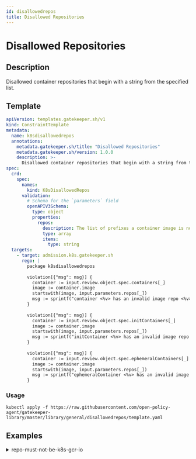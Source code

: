 ```yaml
---
id: disallowedrepos
title: Disallowed Repositories
---
```


# Disallowed Repositories

## Description
Disallowed container repositories that begin with a string from the specified list.

## Template
```yaml
apiVersion: templates.gatekeeper.sh/v1
kind: ConstraintTemplate
metadata:
  name: k8sdisallowedrepos
  annotations:
    metadata.gatekeeper.sh/title: "Disallowed Repositories"
    metadata.gatekeeper.sh/version: 1.0.0
    description: >-
      Disallowed container repositories that begin with a string from the specified list.
spec:
  crd:
    spec:
      names:
        kind: K8sDisallowedRepos
      validation:
        # Schema for the `parameters` field
        openAPIV3Schema:
          type: object
          properties:
            repos:
              description: The list of prefixes a container image is not allowed to have.
              type: array
              items:
                type: string
  targets:
    - target: admission.k8s.gatekeeper.sh
      rego: |
        package k8sdisallowedrepos
        
        violation[{"msg": msg}] {
          container := input.review.object.spec.containers[_]
          image := container.image
          startswith(image, input.parameters.repos[_])
          msg := sprintf("container <%v> has an invalid image repo <%v>, disallowed repos are %v", [container.name, container.image, input.parameters.repos])
        }
        
        violation[{"msg": msg}] {
          container := input.review.object.spec.initContainers[_]
          image := container.image
          startswith(image, input.parameters.repos[_])
          msg := sprintf("initContainer <%v> has an invalid image repo <%v>, disallowed repos are %v", [container.name, container.image, input.parameters.repos])
        }
        
        violation[{"msg": msg}] {
          container := input.review.object.spec.ephemeralContainers[_]
          image := container.image
          startswith(image, input.parameters.repos[_])
          msg := sprintf("ephemeralContainer <%v> has an invalid image repo <%v>, disallowed repos are %v", [container.name, container.image, input.parameters.repos])
        }

```

### Usage
```shell
kubectl apply -f https://raw.githubusercontent.com/open-policy-agent/gatekeeper-library/master/library/general/disallowedrepos/template.yaml
```
## Examples
<details>
<summary>repo-must-not-be-k8s-gcr-io</summary><blockquote>

<details>
<summary>constraint</summary>

```yaml
apiVersion: constraints.gatekeeper.sh/v1beta1
kind: K8sDisallowedRepos
metadata:
  name: repo-must-not-be-k8s-gcr-io
spec:
  match:
    kinds:
      - apiGroups: [""]
        kinds: ["Pod"]
  parameters:
    repos:
      - "k8s.gcr.io/"

```

Usage

```shell
kubectl apply -f https://raw.githubusercontent.com/open-policy-agent/gatekeeper-library/master/library/general/disallowedrepos/samples/repo-must-not-be-k8s-gcr-io/constraint.yaml
```

</details>

<details>
<summary>example-allowed</summary>

```yaml
apiVersion: v1
kind: Pod
metadata:
  name: kustomize-allowed
spec:
  containers:
    - name: kustomize
      image: registry.k8s.io/kustomize/kustomize:v3.8.9

```

Usage

```shell
kubectl apply -f https://raw.githubusercontent.com/open-policy-agent/gatekeeper-library/master/library/general/disallowedrepos/samples/repo-must-not-be-k8s-gcr-io/example_allowed.yaml
```

</details>
<details>
<summary>container-disallowed</summary>

```yaml
apiVersion: v1
kind: Pod
metadata:
  name: kustomize-disallowed
spec:
  containers:
    - name: kustomize
      image: k8s.gcr.io/kustomize/kustomize:v3.8.9


```

Usage

```shell
kubectl apply -f https://raw.githubusercontent.com/open-policy-agent/gatekeeper-library/master/library/general/disallowedrepos/samples/repo-must-not-be-k8s-gcr-io/example_disallowed_container.yaml
```

</details>
<details>
<summary>initcontainer-disallowed</summary>

```yaml
apiVersion: v1
kind: Pod
metadata:
  name: kustomize-disallowed
spec:
  initContainers:
  - name: kustomizeinit
    image: k8s.gcr.io/kustomize/kustomize:v3.8.9
  containers:
    - name: kustomize
      image: registry.k8s.io/kustomize/kustomize:v3.8.9

```

Usage

```shell
kubectl apply -f https://raw.githubusercontent.com/open-policy-agent/gatekeeper-library/master/library/general/disallowedrepos/samples/repo-must-not-be-k8s-gcr-io/example_disallowed_initcontainer.yaml
```

</details>
<details>
<summary>both-disallowed</summary>

```yaml
apiVersion: v1
kind: Pod
metadata:
  name: kustomize-disallowed
spec:
  initContainers:
  - name: kustomizeinit
    image: k8s.gcr.io/kustomize/kustomize:v3.8.9
  containers:
    - name: kustomize
      image: k8s.gcr.io/kustomize/kustomize:v3.8.9

```

Usage

```shell
kubectl apply -f https://raw.githubusercontent.com/open-policy-agent/gatekeeper-library/master/library/general/disallowedrepos/samples/repo-must-not-be-k8s-gcr-io/example_disallowed_both.yaml
```

</details>
<details>
<summary>all-disallowed</summary>

```yaml
apiVersion: v1
kind: Pod
metadata:
  name: kustomize-disallowed
spec:
  initContainers:
  - name: kustomize
    image:  k8s.gcr.io/kustomize/kustomize:v3.8.9
  containers:
    - name: kustomize
      image: k8s.gcr.io/kustomize/kustomize:v3.8.9
  ephemeralContainers:
    - name: kustomize
      image: k8s.gcr.io/kustomize/kustomize:v3.8.9

```

Usage

```shell
kubectl apply -f https://raw.githubusercontent.com/open-policy-agent/gatekeeper-library/master/library/general/disallowedrepos/samples/repo-must-not-be-k8s-gcr-io/disallowed_all.yaml
```

</details>


</blockquote></details>